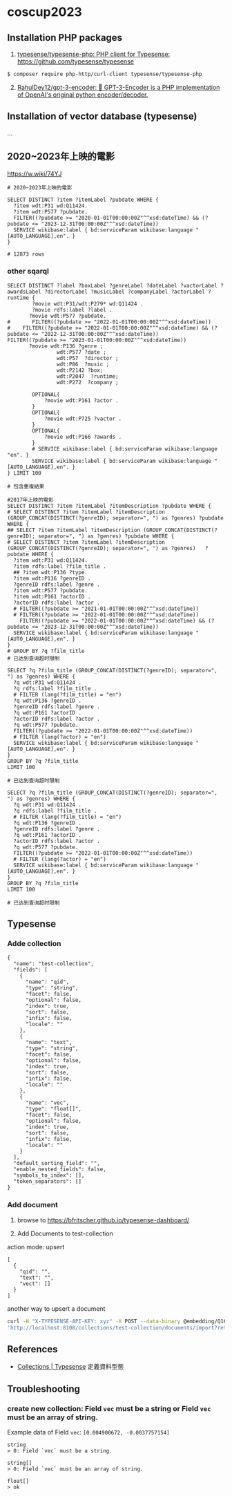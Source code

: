# coscup2023

## Installation PHP packages

1. [typesense/typesense\-php: PHP client for Typesense: https://github\.com/typesense/typesense](https://github.com/typesense/typesense-php)

```bash
$ composer require php-http/curl-client typesense/typesense-php
```

2. [RahulDey12/gpt\-3\-encoder: 🤖 GPT\-3\-Encoder is a PHP implementation of OpenAI's original python encoder/decoder\.](https://github.com/RahulDey12/gpt-3-encoder)

## Installation of vector database (typesense)

...


## 2020~2023年上映的電影
https://w.wiki/74YJ

```sparql
# 2020~2023年上映的電影

SELECT DISTINCT ?item ?itemLabel ?pubdate WHERE {
  ?item wdt:P31 wd:Q11424.
  ?item wdt:P577 ?pubdate.
  FILTER((?pubdate >= "2020-01-01T00:00:00Z"^^xsd:dateTime) && (?pubdate <= "2023-12-31T00:00:00Z"^^xsd:dateTime))
  SERVICE wikibase:label { bd:serviceParam wikibase:language "[AUTO_LANGUAGE],en". }
}

# 12873 rows
```

### other sqarql

```sparql
SELECT DISTINCT ?label ?boxLabel ?genreLabel ?dateLabel ?vactorLabel ?awardsLabel ?directorLabel ?musicLabel ?companyLabel ?actorLabel ?runtime {
        ?movie wdt:P31/wdt:P279* wd:Q11424 .
        ?movie rdfs:label ?label .
       ?movie wdt:P577 ?pubdate.
#       FILTER((?pubdate >= "2022-01-01T00:00:00Z"^^xsd:dateTime))
#    FILTER((?pubdate >= "2022-01-01T00:00:00Z"^^xsd:dateTime) && (?pubdate <= "2022-12-31T00:00:00Z"^^xsd:dateTime))
FILTER((?pubdate >= "2023-01-01T00:00:00Z"^^xsd:dateTime))
       ?movie wdt:P136 ?genre ;
                wdt:P577 ?date ;
                wdt:P57  ?director ;
                wdt:P86  ?music ;
                wdt:P2142 ?box;
                wdt:P2047  ?runtime;
                wdt:P272  ?company ;

        OPTIONAL{
            ?movie wdt:P161 ?actor .
        }
        OPTIONAL{
            ?movie wdt:P725 ?vactor .
        }
        OPTIONAL{
            ?movie wdt:P166 ?awards .
        }
        # SERVICE wikibase:label { bd:serviceParam wikibase:language "en". }
        SERVICE wikibase:label { bd:serviceParam wikibase:language "[AUTO_LANGUAGE],en". }
} LIMIT 100

# 包含重複結果
```

```sparql
#2017年上映的電影
SELECT DISTINCT ?item ?itemLabel ?itemDescription ?pubdate WHERE {
# SELECT DISTINCT ?item ?itemLabel ?itemDescription (GROUP_CONCAT(DISTINCT(?genreID); separator=", ") as ?genres) ?pubdate WHERE {
## SELECT ?item ?itemLabel ?itemDescription (GROUP_CONCAT(DISTINCT(?genreID); separator=", ") as ?genres) ?pubdate WHERE {
# SELECT DISTINCT ?item ?itemLabel ?itemDescription (GROUP_CONCAT(DISTINCT(?genreID); separator=", ") as ?genres)   ?pubdate WHERE {
  ?item wdt:P31 wd:Q11424.
  ?item rdfs:label ?film_title . 
  ## ?item wdt:P136 ?type.  
  ?item wdt:P136 ?genreID .
  ?genreID rdfs:label ?genre .
  ?item wdt:P577 ?pubdate.
  ?item wdt:P161 ?actorID .
  ?actorID rdfs:label ?actor .
  # FILTER((?pubdate >= "2021-01-01T00:00:00Z"^^xsd:dateTime))
  # FILTER((?pubdate >= "2022-01-01T00:00:00Z"^^xsd:dateTime))
    FILTER((?pubdate >= "2022-01-01T00:00:00Z"^^xsd:dateTime) && (?pubdate <= "2023-12-31T00:00:00Z"^^xsd:dateTime))
  SERVICE wikibase:label { bd:serviceParam wikibase:language "[AUTO_LANGUAGE],en". }
} 
# GROUP BY ?q ?film_title
# 已达到查询超时限制
```

```sparql
SELECT ?q ?film_title (GROUP_CONCAT(DISTINCT(?genreID); separator=", ") as ?genres) WHERE {
  ?q wdt:P31 wd:Q11424 .
  ?q rdfs:label ?film_title . 
  # FILTER (lang(?film_title) = "en")
  ?q wdt:P136 ?genreID .
  ?genreID rdfs:label ?genre .
  ?q wdt:P161 ?actorID .
  ?actorID rdfs:label ?actor .
  ?q wdt:P577 ?pubdate.
  FILTER((?pubdate >= "2022-01-01T00:00:00Z"^^xsd:dateTime))
  # FILTER (lang(?actor) = "en")
  SERVICE wikibase:label { bd:serviceParam wikibase:language "[AUTO_LANGUAGE],en". }
} 
GROUP BY ?q ?film_title
LIMIT 100

# 已达到查询超时限制
```

```spaqrl
SELECT ?q ?film_title (GROUP_CONCAT(DISTINCT(?genreID); separator=", ") as ?genres) WHERE {
  ?q wdt:P31 wd:Q11424 .
  ?q rdfs:label ?film_title . 
  # FILTER (lang(?film_title) = "en")
  ?q wdt:P136 ?genreID .
  ?genreID rdfs:label ?genre .
  ?q wdt:P161 ?actorID .
  ?actorID rdfs:label ?actor .
  ?q wdt:P577 ?pubdate.
  FILTER((?pubdate >= "2022-01-01T00:00:00Z"^^xsd:dateTime))
  # FILTER (lang(?actor) = "en")
  SERVICE wikibase:label { bd:serviceParam wikibase:language "[AUTO_LANGUAGE],en". }
} 
GROUP BY ?q ?film_title
LIMIT 100

# 已达到查询超时限制
```

## Typesense

### Adde collection

```
{
  "name": "test-collection",
  "fields": [
    {
      "name": "qid",
      "type": "string",
      "facet": false,
      "optional": false,
      "index": true,
      "sort": false,
      "infix": false,
      "locale": ""
    },
    {
      "name": "text",
      "type": "string",
      "facet": false,
      "optional": false,
      "index": true,
      "sort": false,
      "infix": false,
      "locale": ""
    },
    {
      "name": "vec",
      "type": "float[]",
      "facet": false,
      "optional": false,
      "index": true,
      "sort": false,
      "infix": false,
      "locale": ""
    }
  ],
  "default_sorting_field": "",
  "enable_nested_fields": false,
  "symbols_to_index": [],
  "token_separators": []
}
```


### Add document

1. browse to https://bfritscher.github.io/typesense-dashboard/

2. Add Documents to test-collection

action mode: upsert
```jsonl
[
  {
    "qid": "",
    "text": "",
    "vect": []
  }
]
```

another way to upsert a document
```bash
curl -H "X-TYPESENSE-API-KEY: xyz" -X POST --data-binary @embedding/Q163872.json \
'http://localhost:8108/collections/test-collection/documents/import?return_id=true'
```

## References

* [Collections \| Typesense](https://typesense.org/docs/0.23.0/api/collections.html#create-a-collection) 定義資料型態

## Troubleshooting

### create new collection: Field `vec` must be a string or Field `vec` must be an array of string.

Example data of Field `vec`: `[0.004900672, -0.0037757154]`

```
string
> 0: Field `vec` must be a string.

string[]
> 0: Field `vec` must be an array of string.

float[]
> ok

```